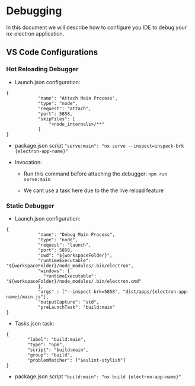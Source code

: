 # Debugging
In this document we will describe how to configure you IDE to debug your nx-electron application.

## VS Code Configurations

### Hot Reloading Debugger
- Launch.json configuration:
```
{
            "name": "Attach Main Process",
            "type": "node",
            "request": "attach",
            "port": 5858,
            "skipFiles": [
                "<node_internals>/**"
            ]
}
```

- package.json script
`"serve:main": "nx serve --inspect=inspeck-brk {electron-app-name}"`

- Invocation:
  - Run this command before attaching the debugger:
    `npm run serve:main`

  - We cant use a task here due to the the live reload feature 


### Static Debugger
- Launch.json configuration:
```
{
            "name": "Debug Main Process",
            "type": "node",
            "request": "launch",
            "port": 5858,
            "cwd": "${workspaceFolder}",
            "runtimeExecutable": "${workspaceFolder}/node_modules/.bin/electron",
            "windows": {
              "runtimeExecutable": "${workspaceFolder}/node_modules/.bin/electron.cmd"
            },
            "args" : ["--inspect-brk=5858", "dist/apps/{electron-app-name}/main.js"],
            "outputCapture": "std",
            "preLaunchTask": "build:main"
}
```

- Tasks.json task:
```
{
        "label": "build:main",
        "type": "npm",
        "script": "build:main",
        "group": "build",
        "problemMatcher": ["$eslint-stylish"]
}
```

- package.json script
`"build:main": "nx build {electron-app-name}"`
